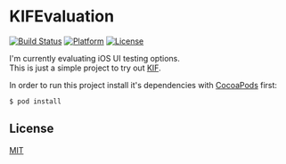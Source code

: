 # KIFEvaluation

[![Build Status](https://img.shields.io/travis/juliangrosshauser/KIFEvaluation.svg)](https://travis-ci.org/juliangrosshauser/KIFEvaluation)
[![Platform](https://img.shields.io/badge/platform-ios-lightgrey.svg)](https://developer.apple.com/devcenter/ios/index.action)
[![License](https://img.shields.io/badge/license-MIT-3f3f3f.svg)](http://choosealicense.com/licenses/mit)

I'm currently evaluating iOS UI testing options.  
This is just a simple project to try out [KIF](https://github.com/kif-framework/KIF).

In order to run this project install it's dependencies with [CocoaPods](http://cocoapods.org) first:

```shell
$ pod install
```

## License

[MIT](LICENSE)
